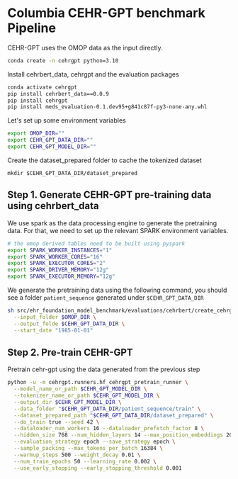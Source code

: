 # Columbia CEHR-GPT benchmark Pipeline
CEHR-GPT uses the OMOP data as the input directly.

```bash
conda create -n cehrgpt python=3.10
```
Install cehrbert_data, cehrgpt and the evaluation packages
```bash
conda activate cehrgpt
pip install cehrbert_data==0.0.9
pip install cehrgpt
pip install meds_evaluation-0.1.dev95+g841c87f-py3-none-any.whl
```

Let's set up some environment variables
```bash
export OMOP_DIR=""
export CEHR_GPT_DATA_DIR=""
export CEHR_GPT_MODEL_DIR=""
```
Create the dataset_prepared folder to cache the tokenized dataset
```shell
mkdir $CEHR_GPT_DATA_DIR/dataset_prepared
```

Step 1. Generate CEHR-GPT pre-training data using cehrbert_data
------------------------
We use spark as the data processing engine to generate the pretraining data. 
For that, we need to set up the relevant SPARK environment variables.
```bash
# the omop derived tables need to be built using pyspark
export SPARK_WORKER_INSTANCES="1"
export SPARK_WORKER_CORES="16"
export SPARK_EXECUTOR_CORES="2"
export SPARK_DRIVER_MEMORY="12g"
export SPARK_EXECUTOR_MEMORY="12g"
```
We generate the pretraining data using the following command, you should see a folder `patient_sequence` generated under `$CEHR_GPT_DATA_DIR`
```bash
sh src/ehr_foundation_model_benchmark/evaluations/cehrbert/create_cehrgpt_pretraining_data.sh \
  --input_folder $OMOP_DIR \
  --output_folde $CEHR_GPT_DATA_DIR \
  --start_date "1985-01-01"
```

Step 2. Pre-train CEHR-GPT
------------------------
Pretrain cehr-gpt using the data generated from the previous step
```bash
python -u -m cehrgpt.runners.hf_cehrgpt_pretrain_runner \
  --model_name_or_path $CEHR_GPT_MODEL_DIR \
  --tokenizer_name_or_path $CEHR_GPT_MODEL_DIR \
  --output_dir $CEHR_GPT_MODEL_DIR \
  --data_folder "$CEHR_GPT_DATA_DIR/patient_sequence/train" \
  --dataset_prepared_path "$CEHR_GPT_DATA_DIR/dataset_prepared" \
  --do_train true --seed 42 \
  --dataloader_num_workers 16 --dataloader_prefetch_factor 8 \
  --hidden_size 768 --num_hidden_layers 14 --max_position_embeddings 2048 \
  --evaluation_strategy epoch --save_strategy epoch \
  --sample_packing --max_tokens_per_batch 16384 \
  --warmup_steps 500 --weight_decay 0.01 \
  --num_train_epochs 50 --learning_rate 0.002 \
  --use_early_stopping --early_stopping_threshold 0.001
```
